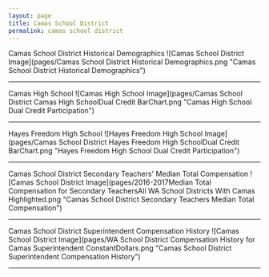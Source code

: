 ```yaml
---
layout: page
title: Camas School District
permalink: camas school district
---
```



Camas School District Historical Demographics
![Camas School District Image](pages/Camas School District Historical Demographics.png "Camas School District Historical Demographics")

___

Camas High School
![Camas High School Image](pages/Camas School District Camas High SchoolDual Credit BarChart.png "Camas High School Dual Credit Participation")

___

Hayes Freedom High School
![Hayes Freedom High School Image](pages/Camas School District Hayes Freedom High SchoolDual Credit BarChart.png "Hayes Freedom High School Dual Credit Participation")

___

Camas School District Secondary Teachers' Median Total Compensation
![Camas School District Image](pages/2016-2017Median Total Compensation for Secondary TeachersAll WA School Districts With Camas Highlighted.png "Camas School District Secondary Teachers Median Total Compensation")

___

Camas School District Superintendent Compensation History
![Camas School District Image](pages/WA School District Compensation History for Camas Superintendent ConstantDollars.png "Camas School District Superintendent Compensation History")

___

